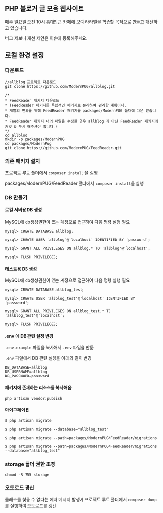 ## PHP 블로거 글 모음 웹사이트 

매주 일요일 오전 10시 홍대인근 카페에 모여 라라벨을 학습할 목적으로 만들고 개선하고 있습니다.

버그 제보나 개선 제안은 이슈에 등록해주세요.

## 로컬 환경 설정

### 다운로드
````
//allblog 프로젝트 다운로드
git clone https://github.com/ModernPUG/allblog.git

/*
* FeedReader 패키지 다운로드 
* (FeedReader 패키지를 독립적인 패키지로 분리하여 관리할 계획이나, 
* 개발의 편의를 위해 FeedReader 패키지를 packages/ModernPUG 폴더에 다운 받습니다. 
* FeedReader 패키지 내의 파일을 수정한 경우 allblog 가 아닌 FeedReader 패키지에 커밋 & 푸시 해주셔야 합니다.)
*/ 
cd allblog
mkdir -p packages/ModernPUG
cd packages/ModernPug
git clone https://github.com/ModernPUG/FeedReader.git
````

### 의존 패키지 설치

프로젝트 루트 폴더에서 `composer install` 을 실행

packages/ModernPUG/FeedReader 폴더에서 `composer install`을 실행

### DB 만들기

#### 로컬 서버용 DB 생성

MySQL에 db생성권한이 있는 계정으로 접근하여 다음 명령 실행 필요

````
mysql> CREATE DATABASE allblog;

mysql> CREATE USER 'allblog'@'localhost' IDENTIFIED BY 'password';

mysql> GRANT ALL PRIVILEGES ON allblog.* TO 'allblog'@'localhost';

mysql> FLUSH PRIVILEGES;
````

#### 테스트용 DB 생성

MySQL에 db생성권한이 있는 계정으로 접근하여 다음 명령 실행 필요

````
mysql> CREATE DATABASE allblog_test;

mysql> CREATE USER 'allblog_test'@'localhost' IDENTIFIED BY 'password';

mysql> GRANT ALL PRIVILEGES ON allblog_test.* TO 'allblog_test'@'localhost';

mysql> FLUSH PRIVILEGES;
````

#### .env 에 DB 관련 설정 변경

`.env.example` 파일을 복사해서 `.env` 파일을 만듦

`.env` 파일에서 DB 관련 설정을 아래와 같이 변경

````
DB_DATABASE=allblog
DB_USERNAME=allblog
DB_PASSWORD=password
````

#### 패키지에 존재하는 리소스들 복사해옴
````
php artisan vendor:publish 
````


#### 마이그레이션

````
$ php artisan migrate

$ php artisan migrate --database="allblog_test"

$ php artisan migrate --path=packages/ModernPUG/FeedReader/migrations

$ php artisan migrate --path=packages/ModernPUG/FeedReader/migrations --database="allblog_test"
````

### storage 폴더 권한 조정

`chmod -R 755 storage`

### 오토로드 갱신

클래스를 찾을 수 없다는 에러 메시지 발생시 프로젝트 루트 폴더에서 `composer dump` 를 실행하여 오토로드를 갱신
